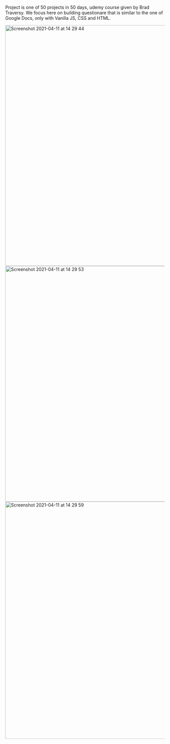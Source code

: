 Project is one of 50 projects in 50 days, udemy course given by Brad Traversy. 
We focus here on building questionare that is similar to the one of Google Docs, only with Vanilla JS, CSS and HTML. 




<img width="759" alt="Screenshot 2021-04-11 at 14 29 44" src="https://user-images.githubusercontent.com/58289892/114304246-7d3ea800-9ad2-11eb-9fa6-6adc2f009b4b.png">
<img width="743" alt="Screenshot 2021-04-11 at 14 29 53" src="https://user-images.githubusercontent.com/58289892/114304252-80d22f00-9ad2-11eb-892a-e07fade4f8f8.png">
<img width="748" alt="Screenshot 2021-04-11 at 14 29 59" src="https://user-images.githubusercontent.com/58289892/114304259-829bf280-9ad2-11eb-90dd-1613fb0a89e8.png">

